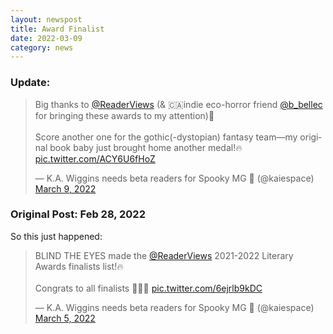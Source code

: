 ```yaml
---
layout: newspost
title: Award Finalist
date: 2022-03-09
category: news
---
```


### Update:

<blockquote class="twitter-tweet" data-theme="dark"><p lang="en" dir="ltr">Big thanks to <a href="https://twitter.com/ReaderViews?ref_src=twsrc%5Etfw">@ReaderViews</a> (&amp; 🇨🇦indie eco-horror friend <a href="https://twitter.com/b_bellec?ref_src=twsrc%5Etfw">@b_bellec</a> for bringing these awards to my attention)🖤<br><br>Score another one for the gothic(-dystopian) fantasy team—my original book baby just brought home another medal!🔥 <a href="https://t.co/ACY6U6fHoZ">pic.twitter.com/ACY6U6fHoZ</a></p>&mdash; K.A. Wiggins needs beta readers for Spooky MG 👻 (@kaiespace) <a href="https://twitter.com/kaiespace/status/1501656526401855488?ref_src=twsrc%5Etfw">March 9, 2022</a></blockquote> <script async src="https://platform.twitter.com/widgets.js" charset="utf-8"></script>

### Original Post: Feb 28, 2022

So this just happened:
<blockquote class="twitter-tweet" data-theme="dark"><p lang="en" dir="ltr">BLIND THE EYES made the <a href="https://twitter.com/ReaderViews?ref_src=twsrc%5Etfw">@ReaderViews</a> 2021-2022 Literary Awards finalists list!🔥<br><br>Congrats to all finalists 🖤🖤🖤 <a href="https://t.co/6ejrlb9kDC">pic.twitter.com/6ejrlb9kDC</a></p>&mdash; K.A. Wiggins needs beta readers for Spooky MG 👻 (@kaiespace) <a href="https://twitter.com/kaiespace/status/1500228950538080256?ref_src=twsrc%5Etfw">March 5, 2022</a></blockquote> <script async src="https://platform.twitter.com/widgets.js" charset="utf-8"></script>
